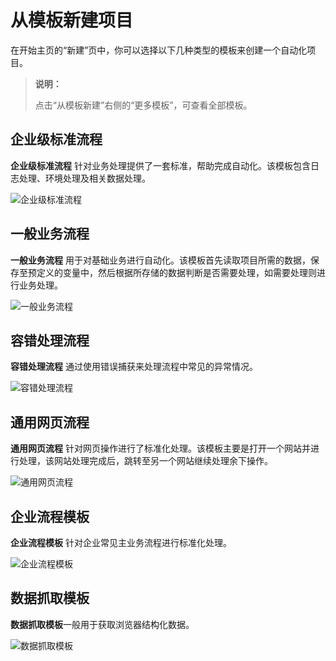 # 从模板新建项目

在开始主页的“新建”页中，你可以选择以下几种类型的模板来创建一个自动化项目。

> **说明：**
>
> 点击“从模板新建”右侧的“更多模板”，可查看全部模板。

## 企业级标准流程

**企业级标准流程** 针对业务处理提供了一套标准，帮助完成自动化。该模板包含日志处理、环境处理及相关数据处理。

![企业级标准流程](https://docimages.blob.core.chinacloudapi.cn/images/Studio/automationProject/projectTemplates/%E4%BC%81%E4%B8%9A%E7%BA%A7%E6%A0%87%E5%87%86%E6%B5%81%E7%A8%8B.jpg)

## 一般业务流程

**一般业务流程** 用于对基础业务进行自动化。该模板首先读取项目所需的数据，保存至预定义的变量中，然后根据所存储的数据判断是否需要处理，如需要处理则进行业务处理。

![一般业务流程](https://docimages.blob.core.chinacloudapi.cn/images/Studio/automationProject/projectTemplates/%E4%B8%80%E8%88%AC%E4%B8%9A%E5%8A%A1%E6%B5%81%E7%A8%8B.jpg)

## 容错处理流程

**容错处理流程** 通过使用错误捕获来处理流程中常见的异常情况。

![容错处理流程](https://docimages.blob.core.chinacloudapi.cn/images/Studio/automationProject/projectTemplates/%E5%AE%B9%E9%94%99%E5%A4%84%E7%90%86%E6%B5%81%E7%A8%8B.jpg)

## 通用网页流程

**通用网页流程** 针对网页操作进行了标准化处理。该模板主要是打开一个网站并进行处理，该网站处理完成后，跳转至另一个网站继续处理余下操作。

![通用网页流程](https://docimages.blob.core.chinacloudapi.cn/images/Studio/automationProject/projectTemplates/%E9%80%9A%E7%94%A8%E7%BD%91%E9%A1%B5%E6%B5%81%E7%A8%8B.jpg)

## 企业流程模板

**企业流程模板** 针对企业常见主业务流程进行标准化处理。

![企业流程模板](https://docimages.blob.core.chinacloudapi.cn/images/Studio/automationProject/projectTemplates/enterpriseflow20201118.jpg)

## 数据抓取模板

**数据抓取模板**一般用于获取浏览器结构化数据。

![数据抓取模板](https://docimages.blob.core.chinacloudapi.cn/images/Studio/getdata20210325.jpg)